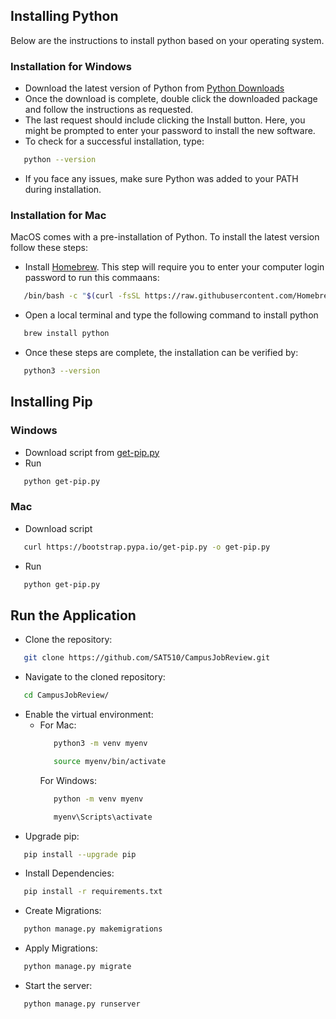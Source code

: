 ## Installing Python

Below are the instructions to install python based on your operating system.

### Installation for Windows
- Download the latest version of Python from [Python Downloads](https://www.python.org/downloads/)
- Once the download is complete, double click the downloaded package and follow the instructions as requested.
- The last request should include clicking the Install button. Here, you might be prompted to enter your password to install the new software. 
- To check for a successful installation, type: 
```bash
   python --version
```
- If you face any issues, make sure Python was added to your PATH during installation. 

### Installation for Mac
MacOS comes with a pre-installation of Python. To install the latest version follow these steps:
- Install [Homebrew](https://brew.sh/). This step will require you to enter your computer login password to run this commaans: 
```bash
   /bin/bash -c "$(curl -fsSL https://raw.githubusercontent.com/Homebrew/install/HEAD/install.sh)"
```
- Open a local terminal and type the following command to install python 
```bash
   brew install python
```

- Once these steps are complete, the installation can be verified by:  
```bash
   python3 --version
```
## Installing Pip
### Windows
- Download script from [get-pip.py](https://bootstrap.pypa.io/get-pip.py)
- Run 
```bash
   python get-pip.py
```

### Mac
- Download script
```bash
   curl https://bootstrap.pypa.io/get-pip.py -o get-pip.py
```
- Run
```bash
   python get-pip.py
```

## Run the Application 
 - Clone the repository: 
```bash
   git clone https://github.com/SAT510/CampusJobReview.git
```
- Navigate to the cloned repository: 
```bash
   cd CampusJobReview/
```
- Enable the virtual environment: 
  - For Mac: 
    ```bash
       python3 -m venv myenv
    ```
    ```bash
       source myenv/bin/activate
    ```
    For Windows:
    ```bash
       python -m venv myenv
    ```
    ```bash
       myenv\Scripts\activate
    ```
- Upgrade pip:
```bash
   pip install --upgrade pip
```
- Install Dependencies: 
```bash
   pip install -r requirements.txt
```
- Create Migrations:
```bash
   python manage.py makemigrations
```
- Apply Migrations: 
```bash
   python manage.py migrate
```
- Start the server: 
```bash
   python manage.py runserver
```


